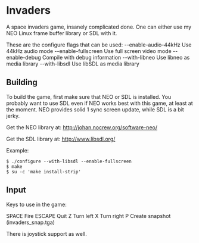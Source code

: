 # Invaders

A space invaders game, insanely complicated done. One can either use
my NEO Linux frame buffer library or SDL with it.

These are the configure flags that can be used:
  --enable-audio-44kHz    Use 44kHz audio mode
  --enable-fullscreen     Use full screen video mode
  --enable-debug          Compile with debug information
  --with-libneo           Use libneo as media library
  --with-libsdl           Use libSDL as media library

## Building

To build the game, first make sure that NEO or SDL is installed. You
probably want to use SDL even if NEO works best with this game, at
least at the moment. NEO provides solid 1 sync screen update, while
SDL is a bit jerky.

Get the NEO library at:
http://johan.nocrew.org/software-neo/

Get the SDL library at:
http://www.libsdl.org/

Example:

    $ ./configure --with-libsdl --enable-fullscreen
    $ make
    $ su -c 'make install-strip'

## Input

Keys to use in the game:

SPACE  Fire
ESCAPE Quit
Z      Turn left
X      Turn right
P      Create snapshot (invaders_snap.tga)

There is joystick support as well.

